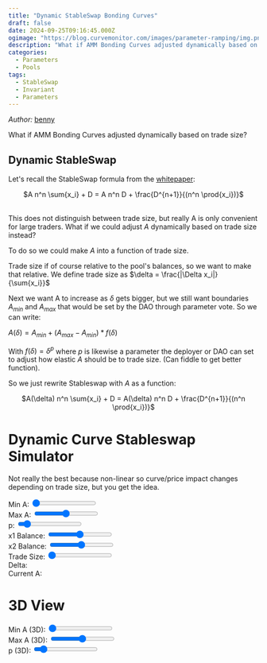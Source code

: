 ```yaml
---
title: "Dynamic StableSwap Bonding Curves"
draft: false
date: 2024-09-25T09:16:45.000Z
ogimage: "https://blog.curvemonitor.com/images/parameter-ramping/img.png"
description: "What if AMM Bonding Curves adjusted dynamically based on trade size?"
categories:
  - Parameters
  - Pools
tags:
  - StableSwap
  - Invariant
  - Parameters
---
```



_Author:_ [benny](https://warpcast.com/bennylada)

<script src="../../js/parameters/poolsim.js"></script>
<script src="https://cdn.jsdelivr.net/npm/chart.js"></script>

What if AMM Bonding Curves adjusted dynamically based on trade size?

## Dynamic StableSwap

Let's recall the StableSwap formula from the [whitepaper](https://curve.fi/files/stableswap-paper.pdf):
<div style="text-align: center;">
$A n^n \sum{x_i} + D = A n^n D + \frac{D^{n+1}}{(n^n \prod{x_i})}$
<br>
<br>
</div>

This does not distinguish between trade size, but really A is only convenient for large traders.
What if we could adjust $A$ dynamically based on trade size instead? 

To do so we could make $A$ into a function of trade size.

Trade size if of course relative to the pool's balances, so we want to make that relative.
We define trade size as $\delta = \frac{|\Delta x_i|}{\sum{x_i}}$

Next we want A to increase as $\delta$ gets bigger, but we still want boundaries $A_{min}$ and $A_{max}$ that would be set by the DAO through parameter vote.
So we can write:

$A(\delta) = A_{min} + (A_{max} - A_{min}) * f(\delta)$

With $f(\delta) = \delta^p$ where $p$ is likewise a parameter the deployer or DAO can set to adjust how elastic $A$ should be to trade size.
(Can fiddle to get better function).

So we just rewrite Stableswap with $A$ as a function:

<div style="text-align: center; margin-bottom: 40px">
    $A(\delta) n^n \sum{x_i} + D = A(\delta) n^n D + \frac{D^{n+1}}{(n^n \prod{x_i})}$

</div>

# Dynamic Curve Stableswap Simulator

Not really the best because non-linear so curve/price impact changes depending on trade size, but you get the idea. 

<div>
    <label for="minA">Min A: </label>
    <input type="range" id="minA" min="1" max="100" value="1">
    <span id="minAValue"></span>
</div>
<div>
    <label for="maxA">Max A: </label>
    <input type="range" id="maxA" min="1" max="1000" value="500">
    <span id="maxAValue"></span>
</div>
<div>
    <label for="expp">p: </label>
    <input type="range" id="expp" min="0.01" max="5" value="0.5" step="0.01">
    <span id="pValue"></span>
</div>
<div>
    <label for="x1">x1 Balance: </label>
    <input type="range" id="x1" min="100" max="10000" value="5000">
    <span id="x1Value"></span>
</div>
<div>
    <label for="x2">x2 Balance: </label>
    <input type="range" id="x2" min="100" max="10000" value="5000">
    <span id="x2Value"></span>
</div>
<div>
    <label for="tradeSize">Trade Size: </label>
    <input type="range" id="tradeSize" min="0" max="5000" value="0">
    <span id="tradeSizeValue"></span>
</div>
<div>
    <label>Delta: </label>
    <span id="deltaValue"></span>
</div>
<div>
    <label>Current A: </label>
    <span id="currentAValue"></span>
</div>

<canvas id="curveChart" width="800" height="400"></canvas>

<script src="https://cdn.jsdelivr.net/npm/chart.js"></script>
<script src="../../js/bonding-3d/dynamic-curve.js"></script>

# 3D View

<div>
    <label for="minA3d">Min A (3D): </label>
    <input type="range" id="minA3d" min="1" max="100" value="1">
    <span id="minA3dValue"></span>
</div>
<div>
    <label for="maxA3d">Max A (3D): </label>
    <input type="range" id="maxA3d" min="1" max="1000" value="500">
    <span id="maxA3dValue"></span>
</div>
<div>
    <label for="p3d">p (3D): </label>
    <input type="range" id="p3d" min="0.01" max="5" value="0.5" step="0.01">
    <span id="p3dValue"></span>
</div>

<div id="chartholder3d"></div>

<script src="https://d3js.org/d3.v7.min.js"></script>
<script src="https://x3dom.org/release/x3dom-full.js"></script>
<link rel="stylesheet" href="https://x3dom.org/release/x3dom.css"/>
<script src="https://raw.githack.com/jamesleesaunders/d3-x3d/master/dist/d3-x3d.js"></script>
<script src="../../js/bonding-3d/dynamica.js"></script>

